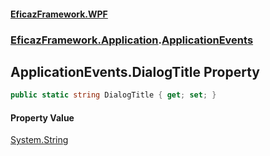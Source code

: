 #### [EficazFramework.WPF](EficazFrameworkWPF.md 'EficazFramework WPF')
### [EficazFramework.Application](EficazFrameworkWPF.md#EficazFramework.Application 'EficazFramework.Application').[ApplicationEvents](EficazFramework.Application/ApplicationEvents.md 'EficazFramework.Application.ApplicationEvents')

## ApplicationEvents.DialogTitle Property

```csharp
public static string DialogTitle { get; set; }
```

#### Property Value
[System.String](https://docs.microsoft.com/en-us/dotnet/api/System.String 'System.String')